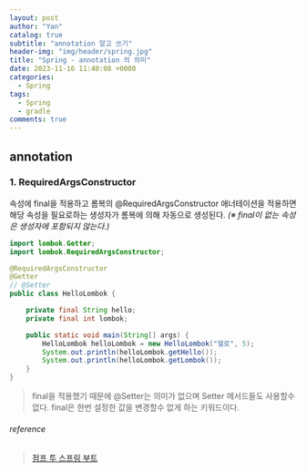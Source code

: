 ```yaml
---
layout: post
author: "Yan"
catalog: true
subtitle: "annotation 알고 쓰기"
header-img: "img/header/spring.jpg"
title: "Spring - annotation 의 의미"
date: 2023-11-16 11:40:08 +0000
categories:
  - Spring
tags:
  - Spring
  - gradle
comments: true
---
```


## annotation

### 1. RequiredArgsConstructor

속성에 final을 적용하고 롬복의 @RequiredArgsConstructor 애너테이션을 적용하면 
해당 속성을 필요로하는 생성자가 롬복에 의해 자동으로 생성된다. _(※ final이 없는 속성은 생성자에 포함되지 않는다.)_


```java
import lombok.Getter;
import lombok.RequiredArgsConstructor;

@RequiredArgsConstructor
@Getter
// @Setter
public class HelloLombok {

    private final String hello;
    private final int lombok;

    public static void main(String[] args) {
        HelloLombok helloLombok = new HelloLombok("헬로", 5);
        System.out.println(helloLombok.getHello());
        System.out.println(helloLombok.getLombok());
    }
}
```

> final을 적용했기 때문에 @Setter는 의미가 없으며 Setter 메서드들도 사용할수 없다. 
> final은 한번 설정한 값을 변경할수 없게 하는 키워드이다.

###### reference

> [점프 투 스프링 부트](https://wikidocs.net/160957#requiredargsconstructor)
